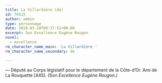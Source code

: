 ```yaml
---
title: La Villardière (de)
id: 76515
author: admin
type: personnage
date: 2010-03-10T09:37:51+00:00
excerpt: Son Excellence Eugène Rougon
novel:
  - excellence
rm_character_name_main: 'La Villardière '
rm_character_name_secondary: de

---
```

— Député au Corps législatif pour le département de la Côte-d&rsquo;Or. Ami de La Rouquette [445]. (Son _Excellence Eugène Rougon.)_